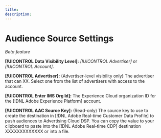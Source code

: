 ```yaml
---
title: 
description: 
---
```

# Audience Source Settings

*Beta feature*

**[!UICONTROL Data Visibility Level]:** *[!UICONTROL Advertiser]* or *[!UICONTROL Account]*.

**[!UICONTROL Advertiser]:** (Advertiser-level visibility only) The advertiser that can XX. Select one from the list of advertisers with access to the account.

**[!UICONTROL Enter IMS Org Id]:** The Experience Cloud organization ID for the [!DNL Adobe Experience Platform] account.

**[!UICONTROL AAC Source Key]:** (Read-only) The source key to use to create the destination in [!DNL Adobe Real-time Customer Data Profile] to push audiences to Advertising Cloud DSP. You can copy the value to your clipboard to paste into the [!DNL Adobe Real-time CDP] destination XXXXXXXXXXXXX or into a file.


